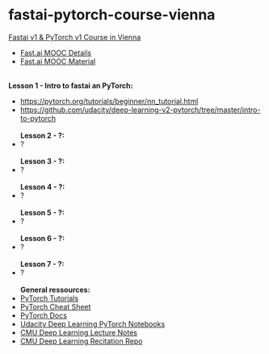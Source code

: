 # fastai-pytorch-course-vienna
[Fastai v1 &amp; PyTorch v1 Course in Vienna](https://keepcurrent.online/ml-course.html)<br>
* [Fast.ai MOOC Details](https://www.fast.ai/2019/01/24/course-v3/)<br>
* [Fast.ai MOOC Material](https://course.fast.ai)<br><br>

**Lesson 1 - Intro to fastai an PyTorch:**
* https://pytorch.org/tutorials/beginner/nn_tutorial.html
* https://github.com/udacity/deep-learning-v2-pytorch/tree/master/intro-to-pytorch
<br><br>
**Lesson 2 - ?:**
* ?
<br><br>
**Lesson 3 - ?:**
* ?
<br><br>
**Lesson 4 - ?:**
* ?
<br><br>
**Lesson 5 - ?:**
* ?
<br><br>
**Lesson 6 - ?:**
* ?
<br><br>
**Lesson 7 - ?:**
* ?
<br><br>
**General ressources:**<br>
* [PyTorch Tutorials](https://pytorch.org/tutorials/)<br>
* [PyTorch Cheat Sheet](https://pytorch.org/tutorials/beginner/ptcheat.html)<br>
* [PyTorch Docs](https://pytorch.org/docs)<br>
* [Udacity Deep Learning PyTorch Notebooks](https://github.com/udacity/deep-learning-v2-pytorch)<br>
* [CMU Deep Learning Lecture Notes](http://deeplearning.cs.cmu.edu)<br>
* [CMU Deep Learning Recitation Repo](https://github.com/cmudeeplearning11785/Spring2019_Tutorials)<br>
